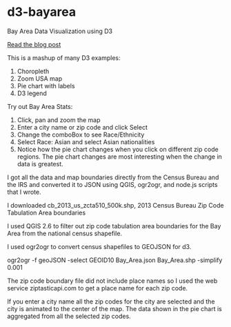 # d3-bayarea

Bay Area Data Visualization using D3

[Read the blog post](http://frank-bowers.ghost.io/bay-area-stats/)

This is a mashup of many D3 examples:

1. Choropleth
2. Zoom USA map
3. Pie chart with labels
4. D3 legend

Try out Bay Area Stats:

1.  Click, pan and zoom the map
2.  Enter a city name or zip code and click Select
3.  Change the comboBox to see Race/Ethnicity
4.  Select Race: Asian and select Asian nationalities
5.  Notice how the pie chart changes when you click on different zip code regions.  The pie chart changes are most interesting when the change in data is greatest.

I got all the data and map boundaries directly from the Census Bureau and the IRS and converted it to JSON using QGIS, ogr2ogr, and node.js scripts that I wrote.

I downloaded cb_2013_us_zcta510_500k.shp, 2013 Census Bureau Zip Code Tabulation Area boundaries 

I used QGIS 2.6 to filter out zip code tabulation area boundaries for the Bay Area from the national census shapefile.

I used ogr2ogr to convert census shapefiles to GEOJSON for d3.

ogr2ogr -f geoJSON -select GEOID10  Bay_Area.json Bay_Area.shp -simplify 0.001

The zip code boundary file did not include place names so I used the web service ziptasticapi.com to get a place name for each zip code.

If you enter a city name all the zip codes for the city are selected and the city is animated to the center of the map.  The data shown in the pie chart is aggregated from all the selected zip codes.

